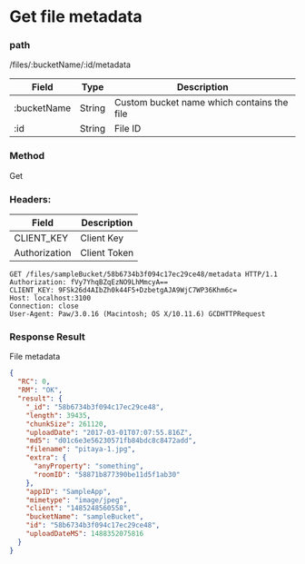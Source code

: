 # Get file metadata
### path
/files/:bucketName/:id/metadata

| Field         | Type   | Description          |
| ------------- | ------ | -------------------- |
| :bucketName   | String | Custom bucket name which contains the file |
| :id           | String | File ID |

### Method
Get

### Headers:

| Field         | Description  |
| ------------- | ------------ |
| CLIENT_KEY    | Client Key   |
| Authorization | Client Token |


```
GET /files/sampleBucket/58b6734b3f094c17ec29ce48/metadata HTTP/1.1
Authorization: fVy7YhqBZqEzNO9LhMmcyA==
CLIENT_KEY: 9FSk26d4AIbZh0k44F5+DzbetgAJA9WjC7WP36Khm6c=
Host: localhost:3100
Connection: close
User-Agent: Paw/3.0.16 (Macintosh; OS X/10.11.6) GCDHTTPRequest
```

### Response Result
File metadata

```json
{
  "RC": 0,
  "RM": "OK",
  "result": {
    "_id": "58b6734b3f094c17ec29ce48",
    "length": 39435,
    "chunkSize": 261120,
    "uploadDate": "2017-03-01T07:07:55.816Z",
    "md5": "d01c6e3e56230571fb84bdc8c8472add",
    "filename": "pitaya-1.jpg",
    "extra": {
      "anyProperty": "something",
      "roomID": "58871b877390be11d5f1ab30"
    },
    "appID": "SampleApp",
    "mimetype": "image/jpeg",
    "client": "1485248560558",
    "bucketName": "sampleBucket",
    "id": "58b6734b3f094c17ec29ce48",
    "uploadDateMS": 1488352075816
  }
}
```